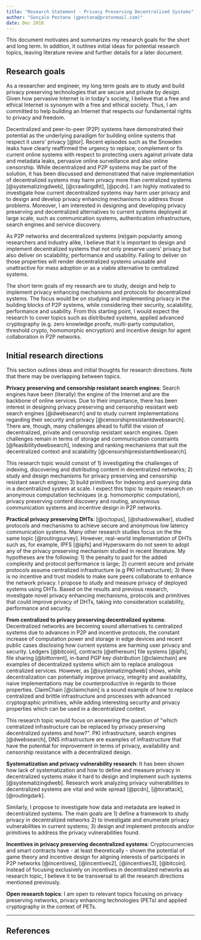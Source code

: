 ```yaml
---
title: "Research Statement - Privacy Preserving Decentralized Systems"
author: "Gonçalo Pestana (gpestana@protonmail.com)"
date: Dec 2018
---
```


This document motivates and summarizes my research goals for the short and long term. In addition, it outlines initial ideas for potential research topics, leaving literature review and further details for a later document. 

## Research goals
 	
As a researcher and engineer, my long term goals are to study and build privacy preserving technologies that are secure and private by design. Given how pervasive Internet is in today's society, I believe that a free and ethical Internet is synonym with a free and ethical society. Thus, I am committed to help building an Internet that respects our fundamental rights to privacy and freedom.

Decentralized and peer-to-peer (P2P) systems have demonstrated their potential as the underlying paradigm for building online systems that respect it users' privacy [@tor]. Recent episodes such as the Snowden leaks have clearly reaffirmed the urgency to replace, complement or fix current online systems with respect to protecting users against private data and metadata leaks, pervasive online surveillance and also online censorship. While decentralized and P2P systems may be part of the solution, it has been discussed and demonstrated that naive implementation of decentralized systems may harm privacy more than centralized systems [@systematizingdweb], [@crawlingdht], [@pcdn]. I am highly motivated to investigate how current decentralized systems may harm user privacy and to design and develop privacy enhancing mechanisms to address those problems. Moreover, I am interested in designing and developing privacy preserving and decentralized alternatives to current systems deployed at large scale, such as communication systems, authentication infrastructure, search engines and service discovery. 

As P2P networks and decentralized systems (re)gain popularity among researchers and industry alike, I believe that it is important to design and implement decentralized systems that not only preserve users' privacy but also deliver on scalability, performance and usability. Failing to deliver on those properties will render decentralized systems unusable and unattractive for mass adoption or as a viable alternative to centralized systems.

The short term goals of my research are to study, design and help to implement privacy enhancing mechanisms and protocols for decentralized systems. The focus would be on studying and implementing privacy in the building blocks of P2P systems, while considering their security, scalability, performance and usability. From this starting point, I would expect the research to cover topics such as distributed systems, applied advanced cryptography (e.g. zero knowledge proofs, multi-party computation, threshold crypto, homomorphic encryption) and incentive design for agent collaboration in P2P networks.

## Initial research directions 

This section outlines ideas and initial thoughts for research directions. Note that there may be overlapping between topics.

**Privacy preserving and censorship resistant search engines**: Search engines have been (literally) the engine of the Internet and are the backbone of online services. Due to their importance, there has been interest in designing privacy preserving and censorship resistant web search engines [@dwebsearch] and to study current implementations regarding their security and privacy [@censorshipresistantdwebsearch]. There are, though, many challenges ahead to fulfill the vision of decentralized, private and censorship resistant search engines. Open challenges remain in terms of storage and communication constraints [@feasibilitydwebsearch], indexing and ranking mechanisms that suit the decentralized context and scalability [@censorshipresistantdwebsearch].

This research topic would consist of 1) investigating the challenges of indexing, discovering and distributing content in decentralized networks; 2) study and design mechanisms for privacy preserving and censorship resistant search engines; 3) build primitives for indexing and querying data in a decentralized system at scale. I expect this topic to require research on anonymous computation techniques (e.g. homomorphic computation), privacy preserving content discovery and routing, anonymous communication systems and incentive design in P2P networks.

**Practical privacy preserving DHTs**: [@octopus], [@shadowwalker], studied protocols and mechanisms to achieve secure and anonymous low latency communication systems. Many other research studies focus on the the same topic [@routingsurvey]. However, real-world implementation of DHTs such as, for example, IPFS [@ipfs] and Hyperswarm do not seem to adopt any of the privacy preserving mechanism studied in recent literature. My hypotheses are the following: 1) the penalty to paid for the added complexity and protocol performance is large; 2) current secure and private protocols assume centralized infrastructure (e.g PKI infrastructure); 3) there is no incentive and trust models to make sure peers collaborate to enhance the network privacy. I propose to study and measure privacy of deployed systems using DHTs. Based on the results and previous research, investigate novel privacy enhancing mechanisms, protocols and primitives that could improve privacy of DHTs, taking into consideration scalability, performance and security. 

**From centralized to privacy preserving decentralized systems**: Decentralized networks are becoming sound alternatives to centralized systems due to advances in P2P and incentive protocols, the constant increase of computation power and storage in edge devices and recent public cases disclosing how current systems are harming user privacy and security. Ledgers [@bitcoin], contracts [@ethereum] file systems [@ipfs], file sharing [@bittorrent], in-band PGP key distribution [@claimchain] are examples of decentralized systems which aim to replace analogous centralized services. However, as [@systematizingdweb] shows, while decentralization can potentially improve privacy, integrity and availability, naive implementations may be counterproductive in regards to those properties. ClaimChain [@claimchain] is a sound example of how to replace centralized and brittle infrastructure and processes with advanced cryptographic primitives, while adding interesting security and privacy properties which can be used in a decentralized context.

This research topic would focus on answering the question of "which centralized infrastructure can be replaced by privacy preserving decentralized systems and how?". PKI infrastructure, search engines [@dwebsearch], DNS infrastructure are examples of infrastructure that have the potential for improvement in terms of privacy, availability and censorship resistance with a decentralized design.

**Systematization and privacy vulnerability research**: It has been shown how lack of systematization and how to define and measure privacy in decentralized systems make it hard to design and implement such systems [@systematizingdweb]. Research work analyzing privacy vulnerabilities in decentralized systems are vital and wide spread [@pcdn], [@torattack], [@routingdark].

Similarly, I propose to investigate how data and metadata are leaked in decentralized systems. The main goals are 1) define a framework to study privacy in decentralized networks 2) to investigate and enumerate privacy vulnerabilities in current systems; 3) design and implement protocols and/or primitives to address the privacy vulnerabilities found. 
 
**Incentives in privacy preserving decentralized systems**: Cryptocurrencies and smart contracts have - at least theoretically - shown the potential of game theory and incentive design for aligning interests of participants in P2P networks [@incentives], [@incentives2], [@incentives3], [@bitcoin]. Instead of focusing exclusively on incentives in decentralized networks as research topic, I believe it to be transversal to all the research directions mentioned previously.

**Open research topics**: I am open to relevant topics focusing on privacy preserving networks, privacy enhancing technologies (PETs) and applied cryptography in the context of PETs.

---

## References